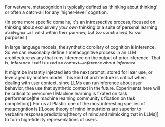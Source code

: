 For wetware, metacognition is typically defined as ‘thinking about thinking’ or often a catch-all for any ‘higher-level’ cognition.

(In some more specific domains, it's an introspective process, focused on thinking about exclusively _your own_ thinking or a suite of personal learning strategies...all valid within their purview, but too constrained for our purposes.)

In large language models, the synthetic corollary of cognition is inference. So we can reasonably define a metacognitive process in an LLM architecture as any that runs inference on the output of prior inference. That is, inference itself is used as context--_inference about inference_. 

It might be instantly injected into the next prompt, stored for later use, or leveraged by another model. This kind of architecture is critical when dealing with user context, since LLMs can run inference about user behavior, then use that synthetic context in the future. Experiments here will be critical to overcome [[Machine learning is fixated on task performance|the machine learning community's fixation on task completion]]. For us at Plastic, one of the most interesting species of metacogntion is [[Loose theory of mind imputations are superior to verbatim response predictions|theory of mind and mimicking that in LLMs]] to form high-fidelity representations of users.